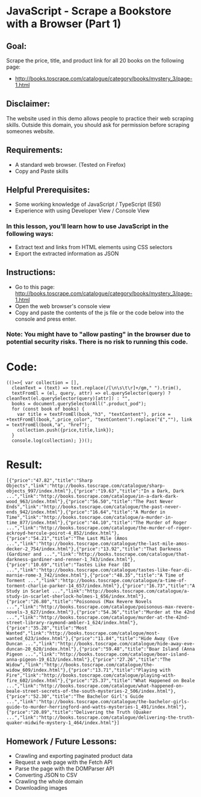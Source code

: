# JavaScript - Scrape a Bookstore with a Browser (Part 1)

## Goal: 
Scrape the price, title, and product link for all 20 books on the following page:
- http://books.toscrape.com/catalogue/category/books/mystery_3/page-1.html

## Disclaimer: 
The website used in this demo allows people to practice their web scraping skills. Outside this domain, you should ask for permission before scraping someones website.

## Requirements:
* A standard web browser. (Tested on Firefox)
* Copy and Paste skills

## Helpful Prerequisites:
* Some working knowledge of JavaScript / TypeScript (ES6)
* Experience with using Developer View / Console View 

### In this lesson, you’ll learn how to use JavaScript in the following ways:
* Extract text and links from HTML elements using CSS selectors
* Export the extracted information as JSON

## Instructions:
* Go to this page: http://books.toscrape.com/catalogue/category/books/mystery_3/page-1.html
* Open the web browser's console view
* Copy and paste the contents of the js file or the code below into the console and press enter.

### Note: You might have to "allow pasting" in the browser due to potential security risks. There is no risk to running this code.

# Code:

```
(()=>{ var collection = [], 
  cleanText = (text) => text.replace(/[\n\s\t\r]+/gm," ").trim(),
  textFromEl = (el, query, attr) => el.querySelector(query) ? cleanText(el.querySelector(query)[attr]) : "",
  books = document.querySelectorAll(".product_pod");
  for (const book of books) {
    var title = textFromEl(book,"h3", "textContent"), price = +textFromEl(book,".price_color", "textContent").replace("£",""), link = textFromEl(book,"a", "href");
    collection.push({price,title,link});
  }
  console.log(collection); })();
 ```


# Result:

```
[{"price":"47.82","title":"Sharp Objects","link":"http://books.toscrape.com/catalogue/sharp-objects_997/index.html"},{"price":"19.63","title":"In a Dark, Dark ...","link":"http://books.toscrape.com/catalogue/in-a-dark-dark-wood_963/index.html"},{"price":"56.50","title":"The Past Never Ends","link":"http://books.toscrape.com/catalogue/the-past-never-ends_942/index.html"},{"price":"16.64","title":"A Murder in Time","link":"http://books.toscrape.com/catalogue/a-murder-in-time_877/index.html"},{"price":"44.10","title":"The Murder of Roger ...","link":"http://books.toscrape.com/catalogue/the-murder-of-roger-ackroyd-hercule-poirot-4_852/index.html"},{"price":"54.21","title":"The Last Mile (Amos ...","link":"http://books.toscrape.com/catalogue/the-last-mile-amos-decker-2_754/index.html"},{"price":"13.92","title":"That Darkness (Gardiner and ...","link":"http://books.toscrape.com/catalogue/that-darkness-gardiner-and-renner-1_743/index.html"},{"price":"10.69","title":"Tastes Like Fear (DI ...","link":"http://books.toscrape.com/catalogue/tastes-like-fear-di-marnie-rome-3_742/index.html"},{"price":"48.35","title":"A Time of Torment ...","link":"http://books.toscrape.com/catalogue/a-time-of-torment-charlie-parker-14_657/index.html"},{"price":"16.73","title":"A Study in Scarlet ...","link":"http://books.toscrape.com/catalogue/a-study-in-scarlet-sherlock-holmes-1_656/index.html"},{"price":"26.80","title":"Poisonous (Max Revere Novels ...","link":"http://books.toscrape.com/catalogue/poisonous-max-revere-novels-3_627/index.html"},{"price":"54.36","title":"Murder at the 42nd ...","link":"http://books.toscrape.com/catalogue/murder-at-the-42nd-street-library-raymond-ambler-1_624/index.html"},{"price":"35.28","title":"Most Wanted","link":"http://books.toscrape.com/catalogue/most-wanted_623/index.html"},{"price":"11.84","title":"Hide Away (Eve Duncan ...","link":"http://books.toscrape.com/catalogue/hide-away-eve-duncan-20_620/index.html"},{"price":"59.48","title":"Boar Island (Anna Pigeon ...","link":"http://books.toscrape.com/catalogue/boar-island-anna-pigeon-19_613/index.html"},{"price":"27.26","title":"The Widow","link":"http://books.toscrape.com/catalogue/the-widow_609/index.html"},{"price":"13.71","title":"Playing with Fire","link":"http://books.toscrape.com/catalogue/playing-with-fire_602/index.html"},{"price":"25.37","title":"What Happened on Beale ...","link":"http://books.toscrape.com/catalogue/what-happened-on-beale-street-secrets-of-the-south-mysteries-2_506/index.html"},{"price":"52.30","title":"The Bachelor Girl's Guide ...","link":"http://books.toscrape.com/catalogue/the-bachelor-girls-guide-to-murder-herringford-and-watts-mysteries-1_491/index.html"},{"price":"20.89","title":"Delivering the Truth (Quaker ...","link":"http://books.toscrape.com/catalogue/delivering-the-truth-quaker-midwife-mystery-1_464/index.html"}]
```
## Homework / Future Lessons:
  - Crawling and exporting paginated product data
  - Request a web page with the Fetch API
  - Parse the page with the DOMParser API
  - Converting JSON to CSV
  - Crawling the whole domain
  - Downloading images
